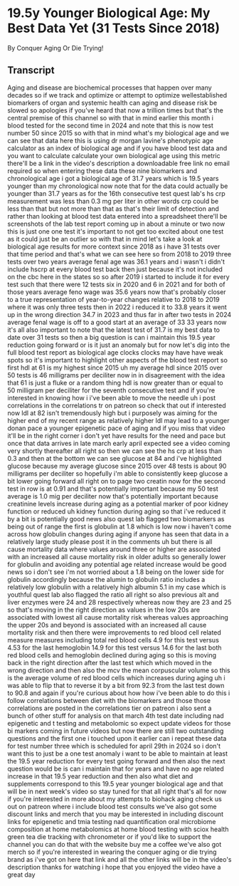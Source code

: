 # 19.5y Younger Biological Age: My Best Data Yet (31 Tests Since 2018)

By Conquer Aging Or Die Trying! 


## Transcript

Aging and disease are biochemical processes that happen over many decades so if we track and optimize or attempt to optimize wellestablished biomarkers of organ and systemic health can aging and disease risk be slowed so apologies if you've heard that now a trillion times but that's the central premise of this channel so with that in mind earlier this month i blood tested for the second time in 2024 and note that this is now test number 50 since 2015 so with that in mind what's my biological age and we can see that data here this is using dr morgan lavine's phenotypic age calculator as an index of biological age and if you have blood test data and you want to calculate calculate your own biological age using this metric there'll be a link in the video's description a downloadable free link no email required so when entering these data these nine biomarkers and chronological age i got a biological age of 31.7 years which is 19.5 years younger than my chronological now note that for the data could actually be younger than 31.7 years as for the 16th consecutive test quest lab's hs crp measurement was less than 0.3 mg per liter in other words crp could be less than that but not more than that as that's their limit of detection and rather than looking at blood test data entered into a spreadsheet there'll be screenshots of the lab test report coming up in about a minute or two now this is just one one test it's important to not get too excited about one test as it could just be an outlier so with that in mind let's take a look at biological age results for more context since 2018 as i have 31 tests over that time period and that's what we can see here so from 2018 to 2019 three tests over two years average fenal age was 36.1 years and i wasn't i didn't include hscrp at every blood test back then just because it's not included on the cbc here in the states so so after 2019 i started to include it for every test such that there were 12 tests six in 2020 and 6 in 2021 and for both of those years average feno wage was 35.6 years now that's probably closer to a true representation of year-to-year changes relative to 2018 to 2019 where it was only three tests then in 2022 i reduced it to 33.8 years it went up in the wrong direction 34.7 in 2023 and thus far in after two tests in 2024 average fenal wage is off to a good start at an average of 33 33 years now it's all also important to note that the latest test of 31.7 is my best data to date over 31 tests so then a big question is can i maintain this 19.5 year reduction going forward or is it just an anomaly but for now let's dig into the full blood test report as biological age clocks clocks may have have weak spots so it's important to highlight other aspects of the blood test report so first hdl at 61 is my highest since 2015 uh my average hdl since 2015 over 50 tests is 46 milligrams per deciliter now in in disagreement with the idea that 61 is just a fluke or a random thing hdl is now greater than or equal to 50 milligram per deciliter for the seventh consecutive test and if you're interested in knowing how i i've been able to move the needle uh i post correlations in the correlations tr on patreon so check that out if interested now ldl at 82 isn't tremendously high but i purposely was aiming for the higher end of my recent range as relatively higher ldl may lead to a younger donan pace a younger epigenetic pace of aging and if you miss that video it'll be in the right corner i don't yet have results for the need and pace but once that data arrives in late march early april expected see a video coming very shortly thereafter all right so then we can see the hs crp at less than 0.3 and then at the bottom we can see glucose at 84 and i've highlighted glucose because my average glucose since 2015 over 48 tests is about 90 milligrams per deciliter so hopefully i'm able to consistently keep glucose a bit lower going forward all right on to page two creatin now for the second test in row is at 0.91 and that's potentially important because my 50 test average is 1.0 mig per deciliter now that's potentially important because creatinine levels increase during aging as a potential marker of poor kidney function or reduced uh kidney function during aging so that i've reduced it by a bit is potentially good news also quest lab flagged two biomarkers as being out of range the first is globulin at 1.8 which is low now i haven't come across how globulin changes during aging if anyone has seen that data in a relatively large study please post it in the comments uh but there is all cause mortality data where values around three or higher are associated with an increased all cause mortality risk in older adults so generally lower for globulin and avoiding any potential age related increase would be good news so i don't see i'm not worried about a 1.8 being on the lower side for globulin accordingly because the alumin to globulin ratio includes a relatively low globulin with a relatively high albumin 5.1 in my case which is youthful quest lab also flagged the ratio all right so also previous alt and liver enzymes were 24 and 28 respectively whereas now they are 23 and 25 so that's moving in the right direction as values in the low 20s are associated with lowest all cause mortality risk whereas values approaching the upper 20s and beyond is associated with an increased all cause mortality risk and then there were improvements to red blood cell related measure measures including total red blood cells 4.9 for this test versus 4.53 for the last hemoglobin 14.9 for this test versus 14.6 for the last both red blood cells and hemoglobin declined during aging so this is moving back in the right direction after the last test which which moved in the wrong direction and then also the mcv the mean corpuscular volume so this is the average volume of red blood cells which increases during aging uh i was able to flip that to reverse it by a bit from 92.3 from the last test down to 90.8 and again if you're curious about how how i've been able to do this i follow correlations between diet with the biomarkers and those those correlations are posted in the correlations tier on patreon i also sent a bunch of other stuff for analysis on that march 4th test date including nad epigenetic and t testing and metabolomic so expect update videos for those bi markers coming in future videos but now there are still two outstanding questions and the first one i touched upon it earlier can i repeat these data for test number three which is scheduled for april 29th in 2024 so i don't want this to just be a one test anomaly i want to be able to maintain at least the 19.5 year reduction for every test going forward and then also the next question would be is can i maintain that for years and have no age related increase in that 19.5 year reduction and then also what diet and supplements correspond to this 19.5 year younger biological age and that will be in next week's video so stay tuned for that all right that's all for now if you're interested in more about my attempts to biohack aging check us out on patreon where i include blood test consults we've also got some discount links and merch that you may be interested in including discount links for epigenetic and tmia testing nad quantification oral microbiome composition at home metabolomics at home blood testing with sciox health green tea die tracking with chronometer or if you'd like to support the channel you can do that with the website buy me a coffee we've also got merch so if you're interested in wearing the conquer aging or die trying brand as i've got on here that link and all the other links will be in the video's description thanks for watching i hope that you enjoyed the video have a great day
